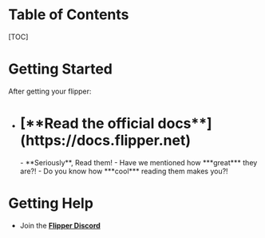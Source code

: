# Table of Contents
[TOC]

# Getting Started
After getting your flipper:

- <H1>[**Read the official docs**](https://docs.flipper.net)</H1>
    - **Seriously**, Read them!
    - Have we mentioned how ***great*** they are?!
    - Do you know how ***cool*** reading them makes you?!


# Getting Help
- Join the [**Flipper Discord**](https://flipperzero.one/discord)